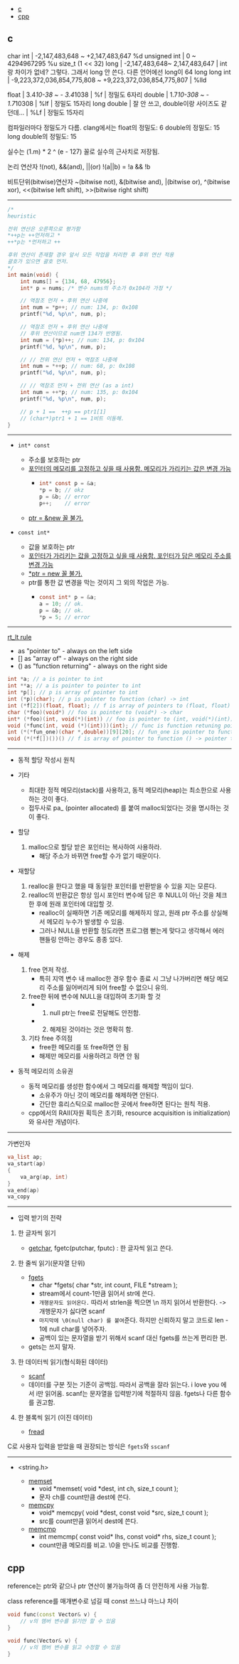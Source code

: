 

<!-- toc -->

- [c](#c)
- [cpp](#cpp)

<!-- tocstop -->

## c

char
int | -2,147,483,648 ~ +2,147,483,647 %d
unsigned int | 0 ~ 4294967295 %u size_t (1 << 32)
long | -2,147,483,648~ 2,147,483,647 | int랑 차이가 없네? 그렇다. 그래서 long 안 쓴다. 다른 언어에선 long이 64
long long int | -9,223,372,036,854,775,808 ~ +9,223,372,036,854,775,807 | %lld

float | 3.4*10-38 ~ - 3.4*1038 | %f | 정밀도 6자리
double | 1.7*10-308 ~ - 1.7*10308 | %lf | 정밀도 15자리
long double | 잘 안 쓰고, double이랑 사이즈도 같던데... | %Lf | 정밀도 15자리

컴파일러마다 정밀도가 다름.
clang에서는
float의 정밀도: 6
double의 정밀도: 15
long double의 정밀도: 15

실수는 (1.m) \* 2 ^ (e - 127) 꼴로 실수의 근사치로 저장됨.

논리 연산자
!(not), &&(and), ||(or)
!(a||b) = !a && !b

비트단위(bitwise)연산자
~(bitwise not), &(bitwise and), |(bitwise or), ^(bitwise xor),
<<(bitwise left shift), >>(bitwise right shift)

---

```c
/*
heuristic

전위 연산은 오른쪽으로 평가함
*++p는 ++먼저하고 *
++*p는 *먼저하고 ++

후위 연산이 존재할 경우 앞서 모든 작업을 처리한 후 후위 연산 적용
괄호가 있으면 괄호 먼저.
*/
int main(void) {
    int nums[] = {134, 68, 47956};
    int* p = nums; /* 변수 nums의 주소가 0x104라 가정 */

    // 역참조 먼저 + 후위 연산 나중에
    int num = *p++; // num: 134, p: 0x108
    printf("%d, %p\n", num, p);

    // 역참조 먼저 + 후위 연산 나중에
    // 후위 연산이므로 num엔 134가 반영됨.
    int num = (*p)++; // num: 134, p: 0x104
    printf("%d, %p\n", num, p);

    // // 전위 연산 먼저 + 역참조 나중에
    int num = *++p; // num: 68, p: 0x108
    printf("%d, %p\n", num, p);

    // // 역참조 먼저 + 전위 연산 (as a int)
    int num = ++*p; // num: 135, p: 0x104
    printf("%d, %p\n", num, p);

    // p + 1 ==  ++p == ptr1[1]
    // (char*)ptr1 + 1 == 1비트 이동해.
}
```

---

-   `int* const`
    -   주소를 보호하는 ptr
    -   <u>포인터의 메모리를 고정하고 싶을 때 사용함. 메모리가 가리키는 값은 변경 가능</u>
        -   ```c
            int* const p = &a;
            *p = b; // okz
            p = &b; // error
            p++;    // error
            ```
    -   <u>ptr = &new 꼴 불가.</u>
-   `const int*`

    -   값을 보호하는 ptr
    -   <u>포인터가 가리키는 값을 고정하고 싶을 때 사용함. 포인터가 담은 메모리 주소를 변경 가능</u>
    -   <u>\*ptr = new 꼴 불가.</u>
    -   ptr를 통한 값 변경을 막는 것이지 그 외의 작업은 가능.
        -   ```c
            const int* p = &a;
            a = 10; // ok.
            p = &b; // ok.
            *p = 5; // error
            ```

---

[rt_lt rule](https://cseweb.ucsd.edu/~gbournou/CSE131/rt_lt.rule.html)

-   as "pointer to" - always on the left side
-   [] as "array of" - always on the right side
-   () as "function returning" - always on the right side

```c
int *a; // a is pointer to int
int **a; // a is pointer to pointer to int
int *p[]; // p is array of pointer to int
int (*p)(char); // p is pointer to function (char) -> int
int (*f[2])(float, float); // f is array of pointers to (float, float) -> int
char (*foo)(void*) // foo is pointer to (void*) -> char
int* (*foo)(int, void(*)(int)) // foo is pointer to (int, void(*)(int)) -> int*
void (*func(int, void (*)(int)))(int); // func is function retuning pointer to function (int) -> void
int (*(*fun_one)(char *,double))[9][20]; // fun_one is pointer to function expecting (char *,double) and returning pointer to array (size 9) of array (size 20) of int.
void (*(*f[])())() // f is array of pointer to function () -> pointer to function () -> void
```

---

-   동적 할당 작성시 원칙

-   기타

    -   최대한 정적 메모리(stack)를 사용하고, 동적 메모리(heap)는 최소한으로 사용하는 것이 좋다.
    -   접두사로 pa\_ (pointer allocated) 를 붙여 malloc되었다는 것을 명시하는 것이 좋다.

-   할당

    1. malloc으로 할당 받은 포인터는 복사하여 사용하라.
        - 해당 주소가 바뀌면 free할 수가 없기 때문이다.

-   재할당

    1. realloc을 한다고 했을 때 동일한 포인터를 반환받을 수 있을 지는 모른다.
    2. realloc의 반환값은 항상 임시 포인터 변수에 담은 후 NULL이 아닌 것을 체크한 후에 원래 포인터에 대입할 것.
        - realloc이 실패하면 기존 메모리를 해제하지 않고, 원래 ptr 주소를 상실해서 메모리 누수가 발생할 수 있음.
        - 그러나 NULL을 반환할 정도라면 프로그램 뻗는게 맞다고 생각해서 에러 핸들링 안하는 경우도 종종 있다.

-   해제

    1. free 먼저 작성.
        - 특히 지역 변수 내 malloc한 경우 함수 종료 시 그냥 나가버리면 해당 메모리 주소를 잃어버리게 되어 free할 수 없으니 유의.
    2. free한 뒤에 변수에 NULL을 대입하여 초기화 할 것
        -   1. null ptr는 free로 전달해도 안전함.
        -   2. 해제된 것이라는 것은 명확히 함.
    3. 기타 free 주의점
        - free한 메모리를 또 free하면 안 됨
        - 해제만 메모리를 사용하려고 하면 안 됨

-   동적 메모리의 소유권
    -   동적 메모리를 생성한 함수에서 그 메모리를 해제할 책임이 있다.
        -   소유주가 아닌 것이 메모리를 해제하면 안된다.
        -   간단한 휴리스틱으로 malloc한 곳에서 free하면 된다는 원칙 적용.
    -   cpp에서의 RAII(자원 획득은 초기화, resource acquisition is initialization)와 유사한 개념이다.

---

가변인자

```c
va_list ap;
va_start(ap)
{
    va_arg(ap, int)
}
va_end(ap)
va_copy
```

---

-   입력 받기의 전략

1. 한 글자씩 읽기

    - [getchar](https://en.cppreference.com/w/c/io/getchar), fgetc(putchar, fputc) : 한 글자씩 읽고 쓴다.

2. 한 줄씩 읽기(문자열 단위)
    - [fgets](https://en.cppreference.com/w/c/io/fgets)
        - char *fgets( char *str, int count, FILE \*stream );
        - stream에서 count-1만큼 읽어서 str에 쓴다.
        - `개행문자도 읽어온다.` 따라서 strlen을 찍으면 \n 까지 읽어서 반환한다. -> 개행문자가 싫다면 scanf
        - `마지막에 \0(null char) 를 붙여`준다. 하지만 신뢰하지 말고 코드로 len - 1에 null char를 넣어주자.
        - 공백이 있는 문자열을 받기 위해서 scanf 대신 fgets를 쓰는게 편리한 편.
    - gets는 쓰지 말자.
3. 한 데이터씩 읽기(형식화된 데이터)
    - [scanf](https://en.cppreference.com/w/c/io/fscanf)
    - 데이터를 구분 짓는 기준이 공백임. 따라서 공백을 잘라 읽는다. i love you 에서 i만 읽어옴. scanf는 문자열을 입력받기에 적절하지 않음. fgets나 다른 함수를 권고함.
4. 한 블록씩 읽기 (이진 데이터)
    - [fread](https://en.cppreference.com/w/c/io/fread)

C로 사용자 입력을 받았을 때 권장되는 방식은 `fgets`와 `sscanf`

---

-   <string.h>

    -   [memset](https://en.cppreference.com/w/c/string/byte/memset)
        -   void *memset( void *dest, int ch, size_t count );
        -   문자 ch를 count만큼 dest에 쓴다.
    -   [memcpy](https://en.cppreference.com/w/c/string/byte/memcpy)
        -   void* memcpy( void *dest, const void \*src, size_t count );
        -   src를 count만큼 읽어서 dest에 쓴다.
    -   [memcmp](https://en.cppreference.com/w/c/string/byte/memcmp)
        -   int memcmp( const void* lhs, const void* rhs, size_t count );
        -   count만큼 메모리를 비교. \0을 만나도 비교를 진행함.

## cpp

reference는 ptr와 같으나 ptr 연산이 불가능하여 좀 더 안전하게 사용 가능함.

class reference를 매개변수로 넘길 때 const 쓰느냐 마느냐 차이

```cpp
void func(const Vector& v) {
    // v의 멤버 변수를 읽기만 할 수 있음
}

void func(Vector& v) {
    // v의 멤버 변수를 읽고 수정할 수 있음
}
```
